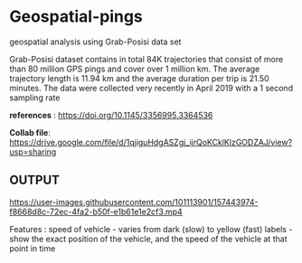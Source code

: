 # Geospatial-pings
geospatial analysis using Grab-Posisi data set

Grab-Posisi dataset contains in total 84K trajectories that consist of more than 80 million GPS pings and cover over 1 million km. The average trajectory length is 11.94 km and the average duration per trip is 21.50 minutes.
The data were collected very recently in April 2019 with a 1 second sampling rate

**references** : https://doi.org/10.1145/3356995.3364536

**Collab file**: https://drive.google.com/file/d/1qjiguHdgASZgj_ijrQoKCklKlzGODZAJ/view?usp=sharing 



OUTPUT
----------------------
https://user-images.githubusercontent.com/101113901/157443974-f8668d8c-72ec-4fa2-b50f-e1b61e1e2cf3.mp4

Features : 
speed of vehicle - varies from dark (slow) to yellow (fast)
labels - show the exact position of the vehicle, and the speed of the vehicle at that point in time
